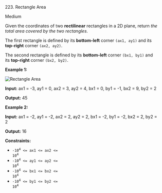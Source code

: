 223\. Rectangle Area

Medium

Given the coordinates of two **rectilinear** rectangles in a 2D plane, return _the total area covered by the two rectangles_.

The first rectangle is defined by its **bottom-left** corner `(ax1, ay1)` and its **top-right** corner `(ax2, ay2)`.

The second rectangle is defined by its **bottom-left** corner `(bx1, by1)` and its **top-right** corner `(bx2, by2)`.

**Example 1:**

![Rectangle Area](https://assets.leetcode.com/uploads/2021/05/08/rectangle-plane.png)

**Input:** ax1 = -3, ay1 = 0, ax2 = 3, ay2 = 4, bx1 = 0, by1 = -1, bx2 = 9, by2 = 2

**Output:** 45

**Example 2:**

**Input:** ax1 = -2, ay1 = -2, ax2 = 2, ay2 = 2, bx1 = -2, by1 = -2, bx2 = 2, by2 = 2

**Output:** 16

**Constraints:**

*   <code>-10<sup>4</sup> <= ax1 <= ax2 <= 10<sup>4</sup></code>
*   <code>-10<sup>4</sup> <= ay1 <= ay2 <= 10<sup>4</sup></code>
*   <code>-10<sup>4</sup> <= bx1 <= bx2 <= 10<sup>4</sup></code>
*   <code>-10<sup>4</sup> <= by1 <= by2 <= 10<sup>4</sup></code>